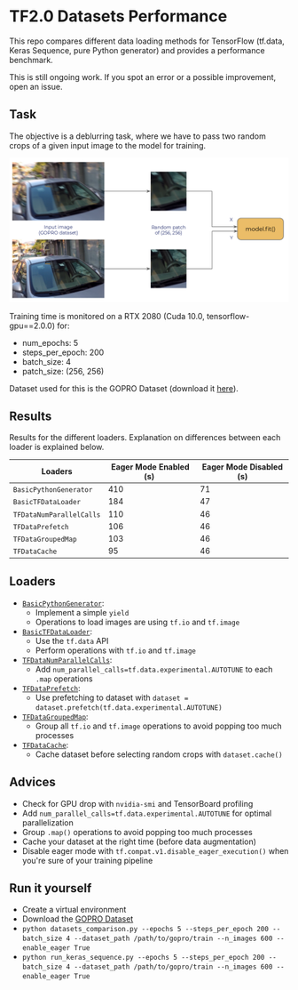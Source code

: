 # TF2.0 Datasets Performance

This repo compares different data loading methods for TensorFlow
(tf.data, Keras Sequence, pure Python generator) and provides a
performance benchmark.

This is still ongoing work. If you spot an error or a possible
improvement, open an issue.

## Task

The objective is a deblurring task, where we have to pass two random
crops of a given input image to the model for training.

![Image Deblurring](./docs/task_scheme.png)

Training time is monitored on a RTX 2080 (Cuda 10.0,
tensorflow-gpu==2.0.0) for:

- num_epochs: 5
- steps_per_epoch: 200
- batch_size: 4
- patch_size: (256, 256)

Dataset used for this is the GOPRO Dataset (download it
[here](https://drive.google.com/file/d/1H0PIXvJH4c40pk7ou6nAwoxuR4Qh_Sa2/view)).

## Results

Results for the different loaders. Explanation on differences between
each loader is explained below.

| Loaders | Eager Mode Enabled (s) | Eager Mode Disabled (s) |
| ------- | ----------- | ----------- |
| `BasicPythonGenerator` | 410 | 71 |
| `BasicTFDataLoader` | 184 | 47|
| `TFDataNumParallelCalls` | 110 | 46 |
| `TFDataPrefetch` | 106 | 46 |
| `TFDataGroupedMap` | 103 | 46 |
| `TFDataCache` | 95 | 46 |

## Loaders

- [`BasicPythonGenerator`](./loaders/basic_python_generator_with_tf_operators.py):
  - Implement a simple `yield`
  - Operations to load images are using `tf.io` and `tf.image`
- [`BasicTFDataLoader`](./loaders/basic_tf_data_loader.py):
  - Use the `tf.data` API
  - Perform operations with `tf.io` and `tf.image`
- [`TFDataNumParallelCalls`](./loaders/num_parallel_calls_data_loader.py):
  - Add `num_parallel_calls=tf.data.experimental.AUTOTUNE` to each `.map` operations
- [`TFDataPrefetch`](./loaders/prefetch_data_loader.py):
  - Use prefetching to dataset with `dataset = dataset.prefetch(tf.data.experimental.AUTOTUNE)`
- [`TFDataGroupedMap`](./loaders/independant_data_loader_grouped_image_loading.py):
  - Group all `tf.io` and `tf.image` operations to avoid popping too much processes
- [`TFDataCache`](./loaders/independant_data_loader_cache.py):
  - Cache dataset before selecting random crops with `dataset.cache()`


## Advices

- Check for GPU drop with `nvidia-smi` and TensorBoard profiling
- Add `num_parallel_calls=tf.data.experimental.AUTOTUNE` for optimal parallelization
- Group `.map()` operations to avoid popping too much processes
- Cache your dataset at the right time (before data augmentation)
- Disable eager mode with `tf.compat.v1.disable_eager_execution()` when you're sure of your training pipeline


## Run it yourself

- Create a virtual environment
- Download the [GOPRO Dataset](https://drive.google.com/file/d/1H0PIXvJH4c40pk7ou6nAwoxuR4Qh_Sa2/view)
- `python datasets_comparison.py --epochs 5 --steps_per_epoch 200 --batch_size 4 --dataset_path /path/to/gopro/train --n_images 600 --enable_eager True`
- `python run_keras_sequence.py --epochs 5 --steps_per_epoch 200 --batch_size 4 --dataset_path /path/to/gopro/train --n_images 600 --enable_eager True`
